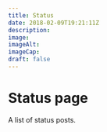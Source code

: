 ```yaml
---
title: Status
date: 2018-02-09T19:21:11Z
description: 
image: 
imageAlt: 
imageCap:
draft: false
---
```


# Status page

A list of status posts.
